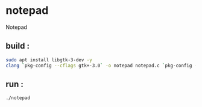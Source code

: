 # notepad
Notepad

## build :

```bash
sudo apt install libgtk-3-dev -y
clang `pkg-config --cflags gtk+-3.0` -o notepad notepad.c `pkg-config --libs gtk+-3.0`
```

## run :
```bash
./notepad
```
